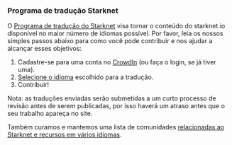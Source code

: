 ### Programa de tradução Starknet

O [Programa de tradução do Starknet](https://starkware.crowdin.com/starknet-web) visa tornar o conteúdo do starknet.io disponível no maior número de idiomas possível. Por favor, leia os nossos simples passos abaixo para como você pode contribuir e nos ajudar a alcançar esses objetivos:

1. Cadastre-se para uma conta no [CrowdIn](https://crowdin.com/) (ou faça o login, se já tiver uma).
2. [Selecione o idioma](https://starkware.crowdin.com/starknet-web) escolhido para a tradução.
3. Contribuir!

Nota: as traduções enviadas serão submetidas a um curto processo de revisão antes de serem publicadas, por isso haverá um atraso antes que o seu trabalho apareça no site.

Também curamos e mantemos uma lista de comunidades [relacionadas ao Starknet e recursos em vários idiomas](/en/community/language-resources).